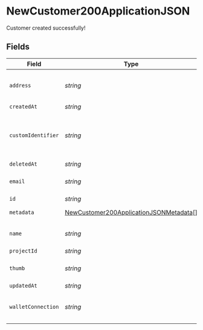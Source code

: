 # NewCustomer200ApplicationJSON

Customer created successfully!


## Fields

| Field                                                                                                       | Type                                                                                                        | Required                                                                                                    | Description                                                                                                 | Example                                                                                                     |
| ----------------------------------------------------------------------------------------------------------- | ----------------------------------------------------------------------------------------------------------- | ----------------------------------------------------------------------------------------------------------- | ----------------------------------------------------------------------------------------------------------- | ----------------------------------------------------------------------------------------------------------- |
| `address`                                                                                                   | *string*                                                                                                    | :heavy_minus_sign:                                                                                          | The wallet address of the customer.                                                                         | 0x882e1C37B6D38258E21938561355ae513c9B365e                                                                  |
| `createdAt`                                                                                                 | *string*                                                                                                    | :heavy_minus_sign:                                                                                          | N/A                                                                                                         | 2023-09-07T10:24:58.000000Z                                                                                 |
| `customIdentifier`                                                                                          | *string*                                                                                                    | :heavy_minus_sign:                                                                                          | The Custom Identifier of the customer in the organization.                                                  | 12345678903                                                                                                 |
| `deletedAt`                                                                                                 | *string*                                                                                                    | :heavy_minus_sign:                                                                                          | N/A                                                                                                         | null                                                                                                        |
| `email`                                                                                                     | *string*                                                                                                    | :heavy_minus_sign:                                                                                          | The Email of the customer.                                                                                  | subhadeep+4@legit.is                                                                                        |
| `id`                                                                                                        | *string*                                                                                                    | :heavy_minus_sign:                                                                                          | N/A                                                                                                         | 9a136d5c-9336-4468-a85c-0e7863fc4c9c                                                                        |
| `metadata`                                                                                                  | [NewCustomer200ApplicationJSONMetadata](../../models/operations/newcustomer200applicationjsonmetadata.md)[] | :heavy_minus_sign:                                                                                          | Metadata information.                                                                                       |                                                                                                             |
| `name`                                                                                                      | *string*                                                                                                    | :heavy_minus_sign:                                                                                          | The Name of the customer.                                                                                   | Subhadeep                                                                                                   |
| `projectId`                                                                                                 | *string*                                                                                                    | :heavy_minus_sign:                                                                                          | N/A                                                                                                         | 99bb9d65-fb51-41b2-8cb2-21bcf680eb1b                                                                        |
| `thumb`                                                                                                     | *string*                                                                                                    | :heavy_minus_sign:                                                                                          | The Avatar of the customer.                                                                                 | null                                                                                                        |
| `updatedAt`                                                                                                 | *string*                                                                                                    | :heavy_minus_sign:                                                                                          | N/A                                                                                                         | 2023-09-07T10:25:03.000000Z                                                                                 |
| `walletConnection`                                                                                          | *string*                                                                                                    | :heavy_minus_sign:                                                                                          | The wallet connection type of the customer.                                                                 | LEGIT_WALLET                                                                                                |